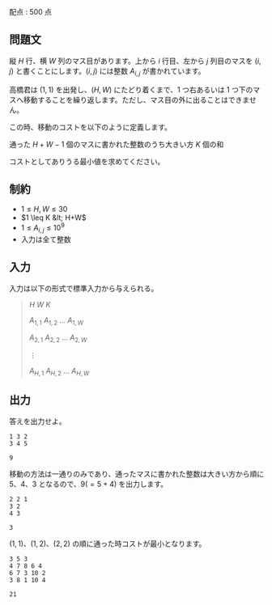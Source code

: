 配点 : $500$ 点

## 問題文

縦 $H$ 行、横 $W$ 列のマス目があります。上から $i$ 行目、左から $j$ 列目のマスを $(i,j)$ と書くことにします。$(i,j)$ には整数 $A_{i,j}$ が書かれています。

高橋君は $(1,1)$ を出発し、$(H,W)$ にたどり着くまで、$1$ つ右あるいは $1$ つ下のマスへ移動することを繰り返します。ただし、マス目の外に出ることはできません。

この時、移動のコストを以下のように定義します。

通った $H+W-1$ 個のマスに書かれた整数のうち大きい方 $K$ 個の和

コストとしてありうる最小値を求めてください。

## 制約

- $1 \leq H,W \leq 30$
- $1 \leq K &lt; H+W$
- $1 \leq A_{i,j} \leq 10^9$
- 入力は全て整数

## 入力

入力は以下の形式で標準入力から与えられる。

> $H$ $W$ $K$
> 
> $A_{1,1}$ $A_{1,2}$ $\ldots$ $A_{1,W}$
> 
> $A_{2,1}$ $A_{2,2}$ $\ldots$ $A_{2,W}$
> 
> $\vdots$
> 
> $A_{H,1}$ $A_{H,2}$ $\ldots$ $A_{H,W}$

## 出力

答えを出力せよ。

```input1
1 3 2
3 4 5
```

```output1
9
```

移動の方法は一通りのみであり、通ったマスに書かれた整数は大きい方から順に $5$、$4$、$3$ となるので、$9(=5+4)$ を出力します。

```input2
2 2 1
3 2
4 3
```

```output2
3
```

$(1,1)$、$(1,2)$、$(2,2)$ の順に通った時コストが最小となります。

```input3
3 5 3
4 7 8 6 4
6 7 3 10 2
3 8 1 10 4
```

```output3
21
```